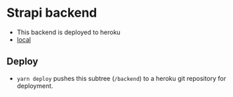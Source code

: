 # Strapi backend 

- This backend is deployed to heroku 
- [local](http://localhost:1337/admin)

## Deploy

- `yarn deploy` pushes this subtree (`/backend`) to a heroku git repository for deployment.